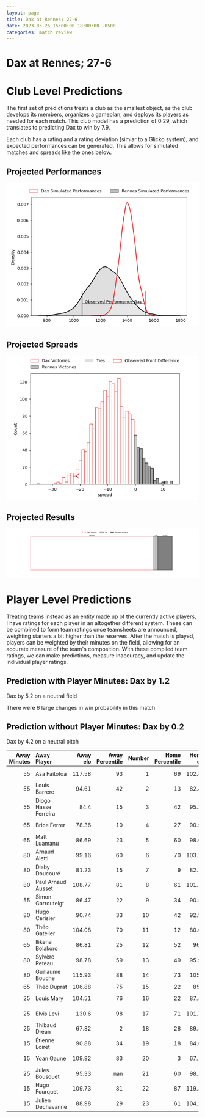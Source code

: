 ```yaml
---  
layout: page  
title: Dax at Rennes; 27-6  
date: 2023-03-26 15:00:00 18:00:00 -0500  
categories: match review  
---
```

# Dax at Rennes; 27-6

# Club Level Predictions


The first set of predictions treats a club as the smallest object, as the club develops its members, organizes a gameplan, and deploys its players as needed for each match. This club model has a prediction of 0.29, which translates to predicting Dax to win by 7.9.

Each club has a rating and a rating deviation (simiar to a Glicko system), and expected performances can be generated. This allows for simulated matches and spreads like the ones below.
## Projected Performances


![Projected Performances](plots/performances_2023-03-26-Rennes-Dax.png)
## Projected Spreads


![Projected Spreads](plots/spreads_2023-03-26-Rennes-Dax.png)
## Projected Results


![Projected Results](plots/resultbar_2023-03-26-Rennes-Dax.png)
# Player Level Predictions


Treating teams instead as an entity made up of the currently active players, I have ratings for each player in an altogether different system. These can be combined to form team ratings once teamsheets are announced, weighting starters a bit higher than the reserves. After the match is played, players can be weighted by their minutes on the field, allowing for an accurate measure of the team's composition. With these compiled team ratings, we can make predictions, measure inaccuracy, and update the individual player ratings.
## Prediction with Player Minutes: Dax by 1.2


Dax by 5.2 on a neutral field

There were 6 large changes in win probability in this match
## Prediction without Player Minutes: Dax by 0.2


Dax by 4.2 on a neutral pitch



|   Away Minutes | Away Player          |   Away elo |   Away Percentile |   Number |   Home Percentile |   Home elo | Home Player          |   Home Minutes |
|---------------:|:---------------------|-----------:|------------------:|---------:|------------------:|-----------:|:---------------------|---------------:|
|             55 | Asa Faitotoa         |     117.58 |                93 |        1 |                69 |     102.84 | Grégory Querin       |             51 |
|             55 | Louis Barrere        |      94.61 |                42 |        2 |                13 |      82.49 | Alexandre Fau        |             55 |
|             55 | Diogo Hasse Ferreira |      84.4  |                15 |        3 |                42 |      95.32 | Luvuyo Pupuma        |             57 |
|             65 | Brice Ferrer         |      78.36 |                10 |        4 |                27 |      90.99 | Gabriel Quesmel      |             55 |
|             65 | Matt Luamanu         |      86.69 |                23 |        5 |                60 |      98.67 | Clément Fontaine     |             80 |
|             80 | Arnaud Aletti        |      99.16 |                60 |        6 |                70 |     103.23 | Baptiste Beaujouan   |             80 |
|             80 | Diaby Doucouré       |      81.23 |                15 |        7 |                 9 |      82.17 | Pedro Ortega         |             57 |
|             80 | Paul Arnaud Ausset   |     108.77 |                81 |        8 |                61 |     101.79 | Guillaume Cazette    |             30 |
|             55 | Simon Garrouteigt    |      86.47 |                22 |        9 |                34 |      90.56 | Maxime Le Viavant    |             57 |
|             80 | Hugo Cerisier        |      90.74 |                33 |       10 |                42 |      92.99 | Lucas Ollion         |             80 |
|             80 | Théo Gatelier        |     104.08 |                70 |       11 |                12 |      80.05 | Romuald François     |             55 |
|             65 | Ilikena Bolakoro     |      86.81 |                25 |       12 |                52 |      96.9  | Ryan Dubois          |             80 |
|             80 | Sylvère Reteau       |      98.78 |                59 |       13 |                49 |      95.95 | Clément Lepresle     |             80 |
|             80 | Guillaume Bouche     |     115.93 |                88 |       14 |                73 |     105.8  | Enzo Salvai          |             80 |
|             65 | Théo Duprat          |     106.88 |                75 |       15 |                22 |      85.1  | Pedro Soto           |             80 |
|             25 | Louis Mary           |     104.51 |                76 |       16 |                22 |      87.41 | Baptiste Le Jallé    |             29 |
|             25 | Elvis Levi           |     130.6  |                98 |       17 |                71 |     101.73 | Patrick Tu'ugahala   |             25 |
|             25 | Thibaud Dréan        |      67.82 |                 2 |       18 |                28 |      89.57 | Atonio Ulutuipalelei |             23 |
|             15 | Étienne Loiret       |      90.88 |                34 |       19 |                18 |      84.64 | Victor Fromenteze    |             25 |
|             15 | Yoan Gaune           |     109.92 |                83 |       20 |                 3 |      67.14 | Gaétan Béraud        |             50 |
|             25 | Jules Bousquet       |      95.33 |               nan |       21 |                60 |      98.18 | Victor Danielli      |             23 |
|             15 | Hugo Fourquet        |     109.73 |                81 |       22 |                87 |     119.38 | Joaquin Diaz Luzzi   |             23 |
|             15 | Julien Dechavanne    |      88.98 |                29 |       23 |                61 |     104.22 | Hypolite Cornu       |             25 |


